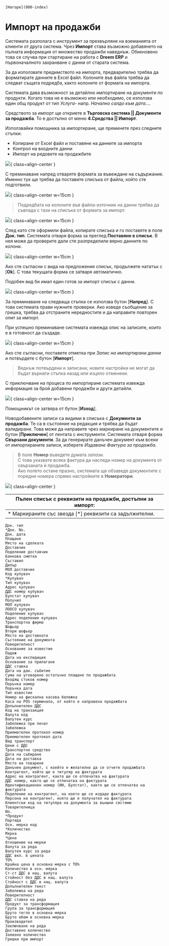 ```{only} html
[Нагоре](000-index)
```

# **Импорт на продажби**

Системата разполага с инструмент за прехвърляне на вземанията от клиенти от друга система. Чрез **Импорт** става възможно добавянето на пълната информация от множество продажби наведнъж. Обикновено това се случва при стартиране на работа с **Dreem ERP** и първоначалното захранване с данни от старата система.   

За да използвате предимството на импорта, предварително трябва да форматирате данните в Excel файл. Колоните във файла трябва да следват същата подредба, както колоните от формата на импорта.   

Системата дава възможност за детайлно импортиране на документи по продукти. Когато това не е възможно или необходимо, се използва един общ продукт от тип *Услуга*- напр. *Начално салдо към дата...*.  

Средството за импорт ще откриете в **Търговска система || Документи за продажба**. То е достъпно от меню **4.Средства || Импорт**.  

Използвайки помощника за импортиране, ще преминете през следните стъпки:  

- Копиране от Excel файл и поставяне на данните за импорта  
- Контрол на входните данни  
- Импорт на редовете на продажбите  

![](908-sales-doc-import1.png){ class=align-center }

С преминаване напред отваряте формата за въвеждане на съдържание. Именно тук ще трябва да поставите списъка от файла, който сте подготвили.  

![](908-sales-doc-import2.png){ class=align-center w=15cm }

> Подредбата на колоните във файла-източник на данни трябва да съвпада с тази на списъка от формата за импорт.  

![](908-sales-doc-import3.png){ class=align-center w=15cm }

След като сте оформили файла, копирате списъка и го поставяте в поле **Док. тип**. Системата отваря форма за преглед **Поставяне в списък**. В нея може да проверите дали сте разпределили вярно данните по колони.   

![](908-sales-doc-import4.png){ class=align-center w=15cm }

Ако сте съгласни с вида на предложения списък, продължете нататък с [**Ok**]. С това текущата форма се затваря автоматично.  
 
Подобен вид би имал един готов за импорт списък с данни.  

![](908-sales-doc-import5.png){ class=align-center w=15cm }

За преминаване на следваща стъпка се използва бутон [**Напред**]. С това системата прави нужните проверки. Ако изведе съобщение за грешка, трябва да отстраните нередностите и да направите повторен опит за импорт.  

При успешно преминаване системата извежда опис на записите, които е в готовност да създаде.   

![](908-sales-doc-import6.png){ class=align-center w=15cm }    

Ако сте съгласни, поставете отметка при *Запис на импортирани данни* и потвърдете с бутон [**Импорт**].  

> Веднъж потвърдени и записани, новите настройки не могат да бъдат върнати стъпка назад или изцяло отменени. 

С приключване на процеса по импортиране системата извежда информация за брой добавени продажби и други детайли.  

![](908-sales-doc-import7.png){ class=align-center w=15cm }

Помощникът се затвяра от бутон [**Изход**].  

Новодобавените записи са видими в списъка с **Документи за продажба**. Те са в състояние на редакция и трябва да бъдат валидирани. Това може да направите чрез маркиране на документите и бутон [**Приключен**] от лентата с инструменти. Системата отваря форма **Свързани документи**. За да генерирате данъчен документ към всеки от импортираните записи, изберете *Издаване Фактура за продажба*.     

> В поле **Номер** въведете думата *запази*.  
С това указвате всяка фактура да наследи номер на документа от свързаната ѝ продажба.  
Ако полето остане празно, системата ще обзаведе документите с поредни номера спрямо настройките в **Номератори**.  

![](908-sales-doc-import8.png){ class=align-center }

|Пълен списък с реквизити на продажби, достъпни за импорт:|
|---|
|* Маркираните със звезда [*] реквизити са задължителни.|
    Док. тип
    *Док. No.
    Док. дата
    Плащане
    Място на сделката
    Доставчик
    Поделение доставчик
    Банкова сметка
    Съставил
    Дилър
    МОЛ доставчик
    Код купувач
    *Купувач
    Тип купувач
    Адрес купувач
    ДДС номер купувач
    Булстат купувач
    Получил
    МОЛ купувач
    ЛООСО купувач
    Поделение купувач
    Адрес поделение купувач
    Транспортна фирма
    Шофьор
    Втори шофьор
    Място на доставката
    Състояние на документа
    Поверителност
    Основание за известие
    Падеж
    Дата на експедиция
    Основание за прилагане
    ДДС ставка
    Дата на дан. събитие
    Сума на уговорено остатъчно плащане по продажбата
    Входящ стоков номер
    Поръчка номер
    Поръчка дата
    Тип известие
    Номер на фискална касова бележка
    Каса на POS терминала, от който е направена продажбата
    Допълнителен ДДС
    Код на транзакция
    Валута код
    Валутен курс
    Забележка при печат
    Забележка
    Приемателен протокол номер
    Приемателен протокол дата
    Вид транспорт
    Цени с ДДС
    Транспортно средство
    Дата на събиране
    Дата на доставка
    Място на товарене
    Данъчен документ, с коейто е желателно да се отчете продажбата
    Контрагент, който ще е титуляр на фактурата
    Адрес на контрагент, както ще се отпечатва на фактурата
    ДДС номер, както ще се отпечатва на фактурата
    Идентификационен номер (ИН, Булстат), както ще се отпечатва на фактурата
    Поделение на контрагент, на което ще се издаде фактурата
    Персона на контрагент, която ще е получател на фактурата
    Клиентски код на титуляра на документа за външни системи
    Товарителница
    No.
    *Продукт
    Партида
    Осн. мярка код
    *Количество
    Мярка
    *Цена
    Отношение на мерки
    Валута за реда
    Валутен курс за реда
    ДДС вкл. в цената
    ТО%
    Крайна цена в основна мярка с ТО%
    Количество в осн. мярка
    Ст-ст ДДС в нац. валута
    Стойност без ДДС в нац. валута
    Стойност с ДДС в нац. валута
    Допълнителен текст
    Забележка на реда
    Поверителност
    ДДС ставка на реда
    Продукт за трансформация
    Група за трансформация
    Бруто тегло в основна мярка
    Бруто обем в основна мярка
    Производител
    Заключване на реда
    Доставено количество
    Заявено количество
    Грешки при импорт
 